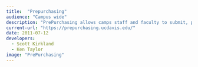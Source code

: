 ```yaml
---
title:  "Prepurchasing"
audience: "Campus wide"
description: "PrePurchasing allows camps staff and faculty to submit, process, track and repot on any type of order request, including KFS, MyTravel, DPO/DRO/PR, and other campus services. Vert popular program that has processed hundreds of millions of dollars in orders to date."
current-url: "https://prepurchasing.ucdavis.edu/"
date: 2011-07-12
developers:
  - Scott Kirkland
  - Ken Taylor
image: "PrePurchasing"
---
```

